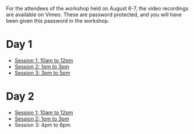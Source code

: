 For the attendees of the workshop held on August 6-7, the video recordings are available on Vimeo.
These are password protected, and you will have been given this password in the workshop.

# Day 1

* [Session 1: 10am to 12pm](https://vimeo.com/445196800)
* [Session 2: 1pm to 3pm](https://vimeo.com/445288178)
* [Session 3: 3pm to 5pm](https://vimeo.com/445297227)

# Day 2

* [Session 1: 10am to 12pm](https://vimeo.com/445523560)
* [Session 2: 1pm to 3pm](https://vimeo.com/445571498)
* Session 3: 4pm to 6pm

